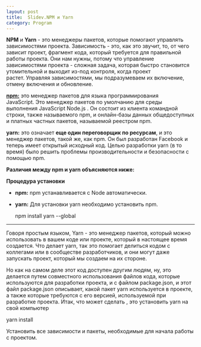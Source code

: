 ```yaml
---
layout: post
title:  Slidev.NPM и Yarn
category: Program
---
```


**NPM** и **Yarn** - это менеджеры пакетов, которые помогают управлять зависимостями проекта. Зависимость - это, как это звучит, то, от чего зависит проект, фрагмент кода, который требуется для правильной работы проекта. Они нам нужны, потому что управление зависимостями проекта - сложная задача, которая быстро становится утомительной и выходит из-под контроля, когда проект растет. Управляя зависимостями, мы подразумеваем их включение, отмену включения и обновление.

**[npm:](https://translated.turbopages.org/proxy_u/en-ru.ru.07c714ae-64337135-115e38eb-74722d776562/https/www.geeksforgeeks.org/node-js-npm-node-package-manager/)** это менеджер пакетов для языка программирования JavaScript. Это менеджер пакетов по умолчанию для среды выполнения JavaScript Node.js . Он состоит из клиента командной строки, также называемого npm, и онлайн-базы данных общедоступных и платных частных пакетов, называемой реестром npm.

**yarn:** это означает **еще один переговорщик по ресурсам**, и это менеджер пакетов, такой же, как npm. Он был разработан Facebook и теперь имеет открытый исходный код. Целью разработки yarn (в то время) было решить проблемы производительности и безопасности с помощью npm.

**Различия между npm и yarn объясняются ниже:**

**Процедура установки**

-   **npm:** npm устанавливается с Node автоматически.
-   **yarn:** Для установки yarn необходимо установить npm.
    
    npm install yarn --global

---

Говоря простым языком, Yarn - это менеджер пакетов, который можно использовать в вашем коде или проекте, который в настоящее время создается. Что делает yarn, так это помогает делиться кодом с коллегами или в сообществе разработчиков, и они могут даже запускать проект, который мы создаем на их стороне.

Но как на самом деле этот код доступен другим людям, ну, это делается путем совместного использования файлов кода, которые используются для разработки проекта, и с файлом package.json, и этот файл package.json описывает, какой пакет yarn используется в проекте, а также которые требуются с его версией, используемой при разработке проекта. Итак, что может сделать , это установить yarn на свой компьютер

yarn install 

Установить все зависимости и пакеты, необходимые для начала работы с проектом.
